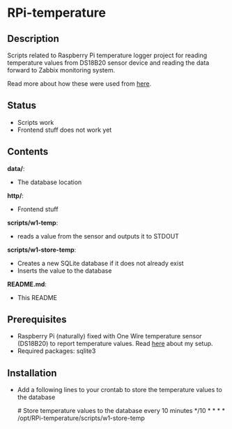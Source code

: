 # RPi-temperature

## Description

Scripts related to Raspberry Pi temperature logger project for reading temperature values from DS18B20 sensor device and reading the data forward to Zabbix monitoring system.

Read more about how these were used from [here](http://humbletux.blogspot.com/2012/12/yet-another-raspberry-pi-temperature.html).

## Status

- Scripts work
- Frontend stuff does not work yet

## Contents

__data/__:
  - The database location

__http/__:
  - Frontend stuff

__scripts/w1-temp__:
  - reads a value from the sensor and outputs it to STDOUT

__scripts/w1-store-temp__:
  - Creates a new SQLite database if it does not already exist
  - Inserts the value to the database

__README.md__:
  - This README

## Prerequisites

- Raspberry Pi (naturally) fixed with One Wire temperature sensor (DS18B20) to report temperature values. Read [here](http://humbletux.blogspot.com/2012/12/yet-another-raspberry-pi-temperature.html) about my setup.
- Required packages: sqlite3

## Installation

- Add a following lines to your crontab to store the temperature values to the database

    \# Store temperature values to the database every 10 minutes
    */10 * * * * /opt/RPi-temperature/scripts/w1-store-temp


